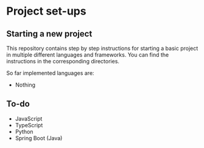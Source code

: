# Project set-ups

## Starting a new project

This repository contains step by step instructions for starting a basic project
in multiple different languages and frameworks. You can find the instructions
in the corresponding directories.

So far implemented languages are:

- Nothing

## To-do

- JavaScript
- TypeScript
- Python
- Spring Boot (Java)
